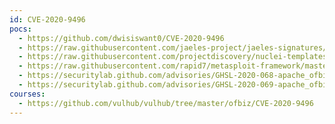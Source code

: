 ```yaml
---
id: CVE-2020-9496
pocs:
  - https://github.com/dwisiswant0/CVE-2020-9496
  - https://raw.githubusercontent.com/jaeles-project/jaeles-signatures/master/cves/apache-ofbiz-xss-cve-2020-9496.yaml
  - https://raw.githubusercontent.com/projectdiscovery/nuclei-templates/master/cves/2020/CVE-2020-9496.yaml
  - https://raw.githubusercontent.com/rapid7/metasploit-framework/master/modules/exploits/linux/http/apache_ofbiz_deserialiation.rb
  - https://securitylab.github.com/advisories/GHSL-2020-068-apache_ofbiz
  - https://securitylab.github.com/advisories/GHSL-2020-069-apache_ofbiz
courses:
  - https://github.com/vulhub/vulhub/tree/master/ofbiz/CVE-2020-9496
---
```

